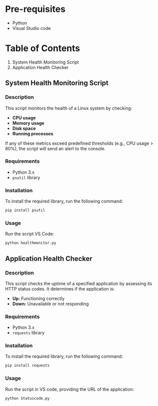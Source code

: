 # Pre-requisites
- Python
- Visual Studio code

# Table of Contents
1. System Health Monitoring Script
2. Application Health Checker
  
## System Health Monitoring Script

### Description
This script monitors the health of a Linux system by checking:
- **CPU usage**
- **Memory usage**
- **Disk space**
- **Running processes**

If any of these metrics exceed predefined thresholds (e.g., CPU usage > 80%), the script will send an alert to the console.

### Requirements
- Python 3.x
- `psutil` library

### Installation
To install the required library, run the following command:

```bash
pip install psutil
```

### Usage
Run the script VS Code:

```bash
python healthmonitor.py
```

## Application Health Checker

### Description
This script checks the uptime of a specified application by assessing its HTTP status codes. It determines if the application is:
- **Up:** Functioning correctly
- **Down:** Unavailable or not responding

### Requirements
- Python 3.x
- `requests` library

### Installation
To install the required library, run the following command:

```bash
pip install requests
```

### Usage
Run the script in VS code, providing the URL of the application:

```bash
python Statuscode.py 
```

